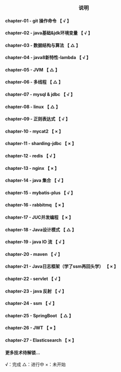 <h3 style="text-align: center">说明</h3>

#### chapter-01 - git 操作命令         【 √ 】
#### chapter-02 - java基础&jdk环境变量  【 √ 】
#### chapter-03 - 数据结构与算法        【 △ 】
#### chapter-04 - java8新特性-lambda   【 √ 】
#### chapter-05 - JVM                 【 △ 】
#### chapter-06 - 多线程               【 △ 】
#### chapter-07 - mysql & jdbc        【 √  】
#### chapter-08 - linux              【 △ 】
#### chapter-09 - 正则表达式            【 √ 】
#### chapter-10 - mycat2            【 × 】
#### chapter-11 - sharding-jdbc       【 × 】
#### chapter-12 - redis              【 √ 】
#### chapter-13 - nginx              【 × 】
#### chapter-14 - java 集合           【 √ 】
#### chapter-15 - mybatis-plus        【 √ 】
#### chapter-16 - rabbitmq           【 × 】
#### chapter-17 - JUC并发编程           【 × 】
#### chapter-18 - Java设计模式           【 △ 】
#### chapter-19 - java IO 流         【 √ 】
#### chapter-20 - maven             【 √  】
#### chapter-21 - Java日志框架（学了ssm再回头学）        【 × 】
#### chapter-22 - servlet             【 √  】
#### chapter-23 - java 反射          【 √ 】
#### chapter-24 - ssm             【 √ 】
#### chapter-25 - SpringBoot       【 △ 】
#### chapter-26 - JWT     【 × 】
#### chapter-27 - Elasticsearch        【 × 】
#### 更多技术待解锁...


√：完成
△：进行中
×：未开始
